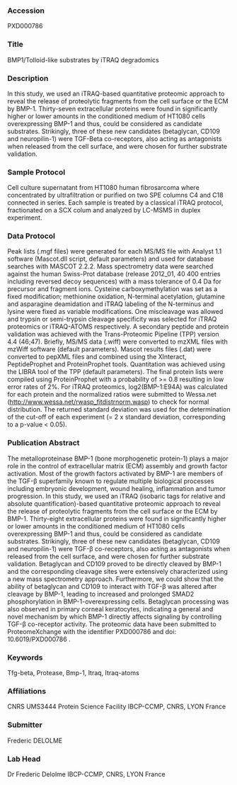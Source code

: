 ### Accession
PXD000786

### Title
BMP1/Tolloid-like substrates by iTRAQ degradomics

### Description
In this study, we used an iTRAQ-based quantitative proteomic approach to reveal the release of proteolytic fragments from the cell surface or the ECM by BMP-1. Thirty-seven extracellular proteins were found in significantly higher or lower amounts in the conditioned medium of HT1080 cells overexpressing BMP-1 and thus, could be considered as candidate substrates. Strikingly, three of these new candidates (betaglycan, CD109 and neuropilin-1) were TGF-Beta co-receptors, also acting as antagonists when released from the cell surface, and were chosen for further substrate validation.

### Sample Protocol
Cell culture supernatant from HT1080 human fibrosarcoma where concentrated by ultrafiltration or purified on two SPE columns C4 and C18 connected in series. Each sample is treated by a classical iTRAQ protocol, fractionated on a SCX colum and analyzed by LC-MSMS in duplex experiment.

### Data Protocol
Peak lists (.mgf files) were generated for each MS/MS file with Analyst 1.1 software (Mascot.dll script, default parameters) and used for database searches with MASCOT 2.2.2. Mass spectrometry data were searched against the human Swiss-Prot database (release 2012_01, 40 400 entries including reversed decoy sequences) with a mass tolerance of 0.4 Da for precursor and fragment ions. Cysteine carboxymethylation was set as a fixed modification; methionine oxidation, N-terminal acetylation, glutamine and asparagine deamidation and iTRAQ labeling of the N-terminus and lysine were fixed as variable modifications. One miscleavage was allowed and trypsin or semi-trypsin cleavage specificity was selected for iTRAQ proteomics or iTRAQ-ATOMS respectively. A secondary peptide and protein validation was achieved with the Trans-Proteomic Pipeline (TPP) version 4.4 (46;47). Briefly, MS/MS data (.wiff) were converted to mzXML files with mzWiff software (default parameters). Mascot results files (.dat) were converted to pepXML files and combined using the XInteract, PeptideProphet and ProteinProphet tools. Quantitation was achieved using the LIBRA tool of the TPP (default parameters). The final protein lists were compiled using ProteinProphet with a probability of >= 0.8 resulting in low error rates of 2%. For iTRAQ proteomics, log2(BMP-1:E94A) was calculated for each protein and the normalized ratios were submitted to Wessa.net (http://www.wessa.net/rwasp_fitdistrnorm.wasp) to check for normal distribution. The returned standard deviation was used for the determination of the cut-off of each experiment (= 2 x standard deviation, corresponding to a p-value < 0.05).

### Publication Abstract
The metalloproteinase BMP-1 (bone morphogenetic protein-1) plays a major role in the control of extracellular matrix (ECM) assembly and growth factor activation. Most of the growth factors activated by BMP-1 are members of the TGF-&#x3b2; superfamily known to regulate multiple biological processes including embryonic development, wound healing, inflammation and tumor progression. In this study, we used an iTRAQ (isobaric tags for relative and absolute quantification)-based quantitative proteomic approach to reveal the release of proteolytic fragments from the cell surface or the ECM by BMP-1. Thirty-eight extracellular proteins were found in significantly higher or lower amounts in the conditioned medium of HT1080 cells overexpressing BMP-1 and thus, could be considered as candidate substrates. Strikingly, three of these new candidates (betaglycan, CD109 and neuropilin-1) were TGF-&#x3b2; co-receptors, also acting as antagonists when released from the cell surface, and were chosen for further substrate validation. Betaglycan and CD109 proved to be directly cleaved by BMP-1 and the corresponding cleavage sites were extensively characterized using a new mass spectrometry approach. Furthermore, we could show that the ability of betaglycan and CD109 to interact with TGF-&#x3b2; was altered after cleavage by BMP-1, leading to increased and prolonged SMAD2 phosphorylation in BMP-1-overexpressing cells. Betaglycan processing was also observed in primary corneal keratocytes, indicating a general and novel mechanism by which BMP-1 directly affects signaling by controlling TGF-&#x3b2; co-receptor activity. The proteomic data have been submitted to ProteomeXchange with the identifier PXD000786 and doi: 10.6019/PXD000786 .

### Keywords
Tfg-beta, Protease, Bmp-1, Itraq, Itraq-atoms

### Affiliations
CNRS UMS3444 Protein Science Facility
IBCP-CCMP, CNRS, LYON France

### Submitter
Frederic DELOLME

### Lab Head
Dr Frederic Delolme
IBCP-CCMP, CNRS, LYON France


